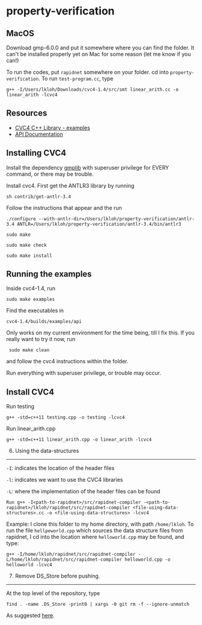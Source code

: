 property-verification
=====================
     
MacOS
-----

Download gmp-6.0.0 and put it somewhere where you can find the folder. It can't be installed properly yet on Mac for some reason (let me know if you can!)

To run the codes, put `rapidnet` somewhere on your folder. cd into `property-verification`. To run `test-program.cc`, type

    g++ -I/Users/lkloh/Downloads/cvc4-1.4/src/smt linear_arith.cc -o linear_arith -lcvc4
    
Resources
---------
* [CVC4 C++ Library - examples](http://church.cims.nyu.edu/wiki/Tutorials#linear_arith)
* [API Documentation](http://cvc4.cs.nyu.edu/doc/index.html)

Installing CVC4
---------------

Install the dependency [gmplib](https://gmplib.org/) with superuser privilege for EVERY command, or there may be trouble. 

Install cvc4. First get the ANTLR3 library by running

    sh contrib/get-antlr-3.4
    
Follow the instructions that appear and the run 

    ./configure --with-antlr-dir=/Users/lkloh/property-verification/antlr-3.4 ANTLR=/Users/lkloh/property-verification/antlr-3.4/bin/antlr3
    
    sudo make 
    
    sudo make check
    
    sudo make install

Running the examples
--------------------

Inside cvc4-1.4, run 

    sudo make examples
    
Find the executables in

    cvc4-1.4/builds/examples/api
    
Only works on my current environment for the time being, till I fix this. If you really want to try it now, run

     sudo make clean
     
and follow the cvc4 instructions within the folder.

Run everything with superuser privilege, or trouble may occur. 


Install CVC4
------------

Run testing

    g++ -std=c++11 testing.cpp -o testing -lcvc4

Run linear_arith.cpp

    g++ -std=c++11 linear_arith.cpp -o linear_arith -lcvc4

6) Using the data-structures
----------------------------

`-I`: indicates the location of the header files

`-l`: indicates we want to use the CVC4 libraries

`-L`: where the implementation of the header files can be found

    Run g++ -I<path-to-rapidnet>/src/rapidnet-compiler -<path-to-rapidnet>/lkloh/rapidnet/src/rapidnet-compiler <file-using-data-structures>.cc -o <file-using-data-structures> -lcvc4

Example: I clone this folder to my home directory, with path `/home/lkloh`. To run the file `hellpeworld.cpp` which sources the data structure files from rapidnet, I cd into the location where `helloworld.cpp` may be found, and type:

    g++ -I/home/lkloh/rapidnet/src/rapidnet-compiler -L/home/lkloh/rapidnet/src/rapidnet-compiler helloworld.cpp -o helloworld -lcvc4

7) Remove DS_Store before pushing.
----------------------------------

At the top level of the repository, type

    find . -name .DS_Store -print0 | xargs -0 git rm -f --ignore-unmatch
    
As suggested [here](http://stackoverflow.com/questions/107701/how-can-i-remove-ds-store-files-from-a-git-repository).
